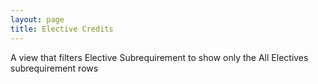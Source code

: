 ```yaml
---
layout: page
title: Elective Credits
---
```


A view that filters Elective Subrequirement to show only the All Electives subrequirement rows
